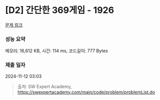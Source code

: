# [D2] 간단한 369게임 - 1926 

[문제 링크](https://swexpertacademy.com/main/code/problem/problemDetail.do?contestProbId=AV5PTeo6AHUDFAUq) 

### 성능 요약

메모리: 16,612 KB, 시간: 114 ms, 코드길이: 777 Bytes

### 제출 일자

2024-11-12 03:03



> 출처: SW Expert Academy, https://swexpertacademy.com/main/code/problem/problemList.do